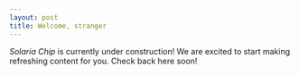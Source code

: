 ```yaml
---
layout: post
title: Welcome, stranger
---
```


*Solaria Chip* is currently under construction! We are excited to start making refreshing content for you. Check back here soon!
